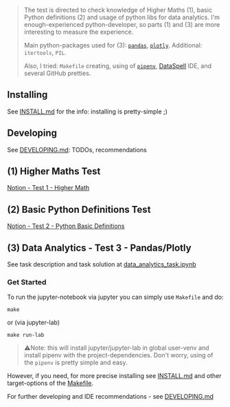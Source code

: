 > The test is directed to check knowledge of Higher Maths (1), basic Python definitions (2) and usage of python libs 
  for data analytics. I'm enough-experienced python-developer, so parts (1) and (3) are more interesting to measure the 
  experience.
> 
> Main python-packages used for (3): [`pandas`](https://pandas.pydata.org/), [`plotly`](https://plotly.com/python/). 
  Additional: `itertools`, `PIL`.
>
> Also, I tried: `Makefile` creating, using of [`pipenv`](https://pipenv.pypa.io/en/latest/), 
  [DataSpell](https://www.jetbrains.com/dataspell/) IDE, and several GitHub pretties.

## Installing

See [INSTALL.md](INSTALL.md) for the info: installing is pretty-simple ;)

## Developing

See [DEVELOPING.md](DEVELOPING.md): TODOs, recommendations

## (1) Higher Maths Test

[Notion - Test 1 - Higher Math](https://www.notion.so/dmitmatveev/Dmitriy-Matveev-Test-1-Higher-Math-107a04e281704f678bd8d449caff7f97)

## (2) Basic Python Definitions Test

[Notion - Test 2 - Python Basic Definitions](https://dmitmatveev.notion.site/Dmitriy-Matveev-Test-2-Python-Basic-Definitions-634d136aeb1f49b5bc758469e84c42d2)

## (3) Data Analytics - Test 3 - Pandas/Plotly

See task description and task solution at [data_analytics_task.ipynb](data_analytics_task.ipynb)

### Get Started

To run the jupyter-notebook via jupyter you can simply use `Makefile` and do:

```shell
make
```

or (via jupyter-lab)
```shell
make run-lab
```

> ⚠️Note: this will install jupyter/jupyter-lab in global user-venv and install pipenv with the project-dependencies. 
  Don't worry, using of the `pipenv` is pretty simple and easy.

However, if you need, for more precise installing see [INSTALL.md](INSTALL.md) and other target-options 
of the [Makefile](Makefile).

For further developing and IDE recommendations - see [DEVELOPING.md](DEVELOPING.md)